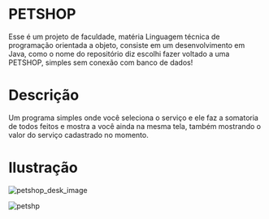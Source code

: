 # PETSHOP
Esse é um projeto de faculdade, matéria Linguagem técnica de programação orientada a objeto, consiste em um desenvolvimento em Java, como o nome do repositório diz escolhi fazer voltado a uma PETSHOP, simples sem conexão com banco de dados!

# Descrição
Um programa simples onde você seleciona o serviço e ele faz a somatoria de todos feitos e mostra a você ainda na mesma tela, também mostrando o valor do serviço cadastrado no momento.

# Ilustração

![petshop_desk_image](https://user-images.githubusercontent.com/67906243/190235201-894f4ea3-a4e2-464c-9e1c-34d2cd1c71e8.png)

![petshp](https://user-images.githubusercontent.com/67906243/190235225-ba0de4b6-3e29-49e8-9bc5-59a2759df02b.gif)
